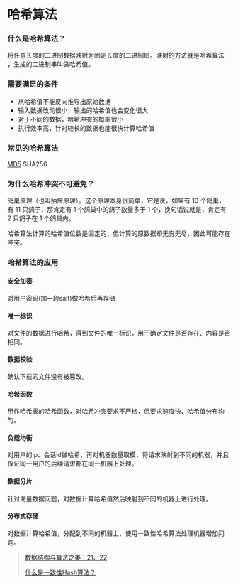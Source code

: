 # 哈希算法

### 什么是哈希算法？

将任意长度的二进制数据映射为固定长度的二进制串。映射的方法就是哈希算法 ，生成的二进制串叫做哈希值。

### 需要满足的条件

* 从哈希值不能反向推导出原始数据
* 输入数据改动很小，输出的哈希值也会变化很大
* 对于不同的数据，哈希冲突的概率很小
* 执行效率高，针对较长的数据也能很快计算哈希值

### 常见的哈希算法

[MD5](https://zh.wikipedia.org/wiki/MD5) SHA256

###  为什么哈希冲突不可避免？

鸽巢原理（也叫抽屉原理）。这个原理本身很简单，它是说，如果有 10 个鸽巢，有 11 只鸽子，那肯定有 1 个鸽巢中的鸽子数量多于 1 个，换句话说就是，肯定有 2 只鸽子在 1 个鸽巢内。

哈希算法计算的哈希值位数是固定的，但计算的原数据却无穷无尽，因此可能存在冲突。

### 哈希算法的应用

#### 安全加密

对用户密码\(加一段salt\)做哈希后再存储

#### 唯一标识

对文件的数据进行哈希，得到文件的唯一标识，用于确定文件是否存在、内容是否相同。

#### 数据校验

确认下载的文件没有被篡改。

#### 哈希函数

用作哈希表的哈希函数，对哈希冲突要求不严格，但要求速度快、哈希值分布均匀。

#### 负载均衡

对用户的ip、会话id做哈希，再对机器数量取模，将请求映射到不同的机器，并且保证同一用户的后续请求都在同一机器上处理。

#### 数据分片

针对海量数据问题，对数据计算哈希值然后映射到不同的机器上进行处理。

#### 分布式存储

对数据计算哈希值，分配到不同的机器上，使用一致性哈希算法处理机器增加问题。



> [数据结构与算法之美：21、22](https://time.geekbang.org/column/article/65312)
>
>  [什么是一致性Hash算法？](https://zhuanlan.zhihu.com/p/34985026)

